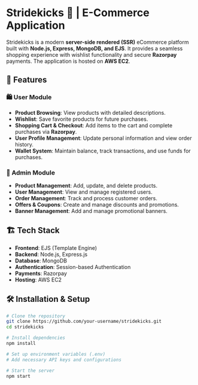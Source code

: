 ﻿# Stridekicks 🛒 | E-Commerce Application

Stridekicks is a modern **server-side rendered (SSR)** eCommerce platform built with **Node.js, Express, MongoDB, and EJS**. It provides a seamless shopping experience with wishlist functionality and secure **Razorpay** payments. The application is hosted on **AWS EC2**.

## 🚀 Features

### 🛍️ User Module
- **Product Browsing**: View products with detailed descriptions.
- **Wishlist**: Save favorite products for future purchases.
- **Shopping Cart & Checkout**: Add items to the cart and complete purchases via **Razorpay**.
- **User Profile Management**: Update personal information and view order history.
- **Wallet System**: Maintain balance, track transactions, and use funds for purchases.

### 🔧 Admin Module
- **Product Management**: Add, update, and delete products.
- **User Management**: View and manage registered users.
- **Order Management**: Track and process customer orders.
- **Offers & Coupons**: Create and manage discounts and promotions.
- **Banner Management**: Add and manage promotional banners.

## 🏗️ Tech Stack
- **Frontend**: EJS (Template Engine)
- **Backend**: Node.js, Express.js
- **Database**: MongoDB
- **Authentication**: Session-based Authentication
- **Payments**: Razorpay
- **Hosting**: AWS EC2

## 🛠️ Installation & Setup
```bash
# Clone the repository
git clone https://github.com/your-username/stridekicks.git
cd stridekicks

# Install dependencies
npm install

# Set up environment variables (.env)
# Add necessary API keys and configurations

# Start the server
npm start
